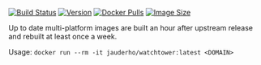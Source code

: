 
[![Build Status](https://github.com/jauderho/dockerfiles/workflows/watchtower/badge.svg)](https://github.com/jauderho/dockerfiles/actions)
[![Version](https://img.shields.io/docker/v/jauderho/watchtower/latest)](https://github.com/containrrr/watchtower)
[![Docker Pulls](https://img.shields.io/docker/pulls/jauderho/watchtower)](https://hub.docker.com/r/jauderho/watchtower/)
[![Image Size](https://img.shields.io/docker/image-size/jauderho/watchtower/latest)](https://hub.docker.com/r/jauderho/watchtower/)

Up to date multi-platform images are built an hour after upstream release and rebuilt at least once a week.

Usage: `docker run --rm -it jauderho/watchtower:latest <DOMAIN>`

